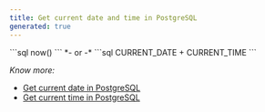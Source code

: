 ```yaml
---
title: Get current date and time in PostgreSQL
generated: true
---
```


<div markdown="1" class="ans">
```sql
now()
```
*- or -*
```sql
CURRENT_DATE + CURRENT_TIME
```
</div>

*Know more:*
- [Get current date in PostgreSQL](/en-US/postgresql/get-current-date)
- [Get current time in PostgreSQL](/en-US/postgresql/get-current-time)
